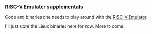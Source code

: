 ### RISC-V Emulator supplementals

Code and binaries one needs to play around with the [RISC-V Emulator](https://github.com/AXKuhta/RISC-V_Emulation).

I'll just store the Linux binaries here for now. More to come.
